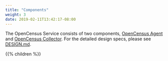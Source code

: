 ```yaml
---
title: "Components"
weight: 3
date: 2019-02-11T13:42:17-08:00
---
```


The OpenCensus Service consists of two components, [OpenCensus
Agent](/service/components/agent) and [OpenCensus
Collector](/service/components/collector). For the detailed design specs, please
see
[DESIGN.md](https://github.com/census-instrumentation/opencensus-service/blob/master/DESIGN.md).

{{% children %}}
